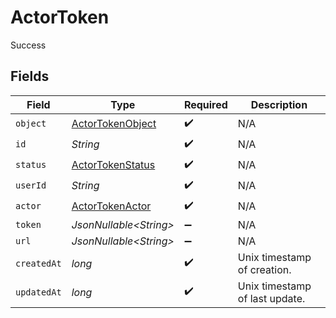# ActorToken

Success


## Fields

| Field                                                           | Type                                                            | Required                                                        | Description                                                     |
| --------------------------------------------------------------- | --------------------------------------------------------------- | --------------------------------------------------------------- | --------------------------------------------------------------- |
| `object`                                                        | [ActorTokenObject](../../models/components/ActorTokenObject.md) | :heavy_check_mark:                                              | N/A                                                             |
| `id`                                                            | *String*                                                        | :heavy_check_mark:                                              | N/A                                                             |
| `status`                                                        | [ActorTokenStatus](../../models/components/ActorTokenStatus.md) | :heavy_check_mark:                                              | N/A                                                             |
| `userId`                                                        | *String*                                                        | :heavy_check_mark:                                              | N/A                                                             |
| `actor`                                                         | [ActorTokenActor](../../models/components/ActorTokenActor.md)   | :heavy_check_mark:                                              | N/A                                                             |
| `token`                                                         | *JsonNullable\<String>*                                         | :heavy_minus_sign:                                              | N/A                                                             |
| `url`                                                           | *JsonNullable\<String>*                                         | :heavy_minus_sign:                                              | N/A                                                             |
| `createdAt`                                                     | *long*                                                          | :heavy_check_mark:                                              | Unix timestamp of creation.<br/>                                |
| `updatedAt`                                                     | *long*                                                          | :heavy_check_mark:                                              | Unix timestamp of last update.<br/>                             |
